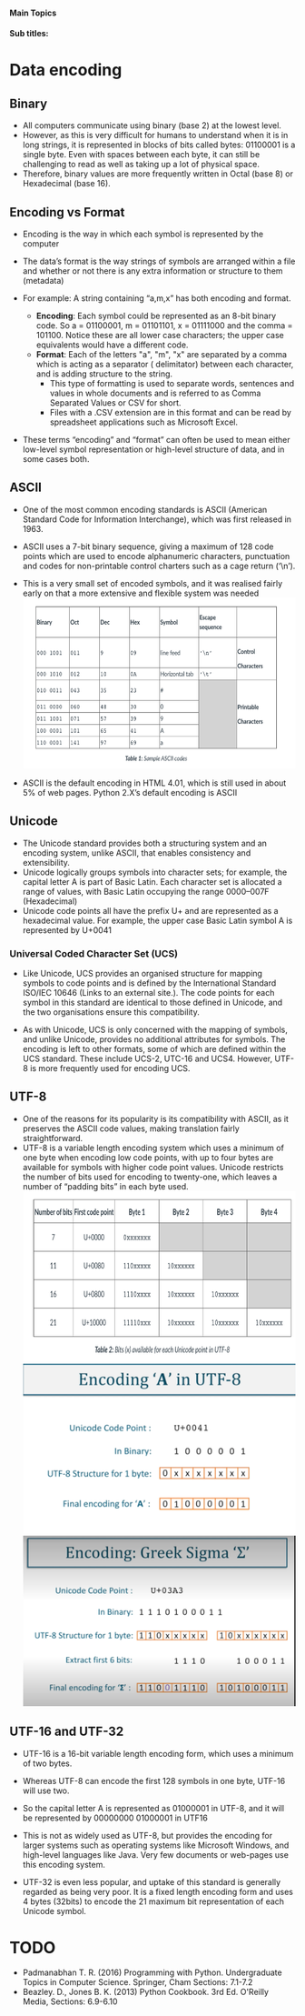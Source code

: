 #### Main Topics

#### Sub titles:

# Data encoding

## Binary

* All computers communicate using binary (base 2) at the lowest level.
* However, as this is very difficult for humans to understand when it is in long strings, it is represented in blocks of
  bits called bytes: 01100001 is a single byte. Even with spaces between each byte, it can still be challenging to read
  as well as taking up a lot of physical space.
* Therefore, binary values are more frequently written in Octal (base 8)
  or Hexadecimal (base 16).

## Encoding vs Format

* Encoding is the way in which each symbol is represented by the computer
* The data’s format is the way strings of symbols are arranged within a file and whether or not there is any extra
  information or structure to them (metadata)
* For example: A string containing “a,m,x” has both encoding and format.
    * **Encoding**: Each symbol could be represented as an 8-bit binary code. So a = 01100001, m = 01101101, x =
      01111000 and the comma = 101100. Notice these are all lower case characters; the upper case equivalents would have
      a different code.
    * **Format**: Each of the letters "a", "m", "x" are separated by a comma which is acting as a separator (
      delimitator) between each character, and is adding structure to the string.
        * This type of formatting is used to separate words, sentences and values in whole documents and is referred to
          as Comma Separated Values or CSV for short.
        * Files with a .CSV extension are in this format and can be read by spreadsheet applications such as Microsoft
          Excel.

* These terms “encoding” and “format” can often be used to mean either low-level symbol representation or high-level
  structure of data, and in some cases both.

## ASCII

* One of the most common encoding standards is ASCII (American Standard Code for Information Interchange), which was
  first released in 1963.
* ASCII uses a 7-bit binary sequence, giving a maximum of 128 code points which are used to encode alphanumeric
  characters, punctuation and codes for non-printable control charters such as a cage return (‘\n’).
* This is a very small set of encoded symbols, and it was realised fairly early on that a more extensive and flexible
  system was needed
  <img src="./img/2/1.png" alt="alt text" width="500" height="300">

* ASCII is the default encoding in HTML 4.01, which is still used in about 5% of web pages. Python 2.X’s default
  encoding is ASCII

## Unicode

* The Unicode standard provides both a structuring system and an encoding system, unlike ASCII, that enables consistency
  and extensibility.
* Unicode logically groups symbols into character sets; for example, the capital letter A is part of Basic Latin. Each
  character set is allocated a range of values, with Basic Latin occupying the range 0000–007F (Hexadecimal)
* Unicode code points all have the prefix U+ and are represented as a hexadecimal value. For example, the upper case
  Basic Latin symbol A is represented by U+0041

### Universal Coded Character Set (UCS)

* Like Unicode, UCS provides an organised structure for mapping symbols to code points and is defined by the
  International Standard ISO/IEC 10646 (Links to an external site.). The code points for each symbol in this standard
  are identical to those defined in Unicode, and the two organisations ensure this compatibility.

* As with Unicode, UCS is only concerned with the mapping of symbols, and unlike Unicode, provides no additional
  attributes for symbols. The encoding is left to other formats, some of which are defined within the UCS standard.
  These include UCS-2, UTC-16 and UCS4. However, UTF-8 is more frequently used for encoding UCS.

## UTF-8

* One of the reasons for its popularity is its compatibility with ASCII, as it preserves the ASCII code values, making
  translation fairly straightforward.
* UTF-8 is a variable length encoding system which uses a minimum of one byte when encoding low code points, with up to
  four bytes are available for symbols with higher code point values. Unicode restricts the number of bits used for
  encoding to twenty-one, which leaves a number of “padding bits” in each byte used.
  <img src="./img/2/2.png" alt="alt text" width="500" height="300">
  <img src="./img/2/3.png" alt="alt text" width="500" height="300">
  <img src="./img/2/4.png" alt="alt text" width="500" height="300">

## UTF-16 and UTF-32

* UTF-16 is a 16-bit variable length encoding form, which uses a minimum of two bytes.
* Whereas UTF-8 can encode the first 128 symbols in one byte, UTF-16 will use two.
* So the capital letter A is represented as 01000001 in UTF-8, and it will be represented by 00000000 01000001 in UTF16
* This is not as widely used as UTF-8, but provides the encoding for larger systems such as operating systems like
  Microsoft Windows, and high-level languages like Java. Very few documents or web-pages use this encoding system.

* UTF-32 is even less popular, and uptake of this standard is generally regarded as being very poor. It is a fixed
  length encoding form and uses 4 bytes (32bits) to encode the 21 maximum bit representation of each Unicode symbol.

# TODO

* Padmanabhan T. R. (2016) Programming with Python. Undergraduate Topics in Computer Science. Springer, Cham Sections:
  7.1-7.2
* Beazley. D., Jones B. K.  (2013) Python Cookbook. 3rd Ed. O'Reilly Media, Sections: 6.9-6.10